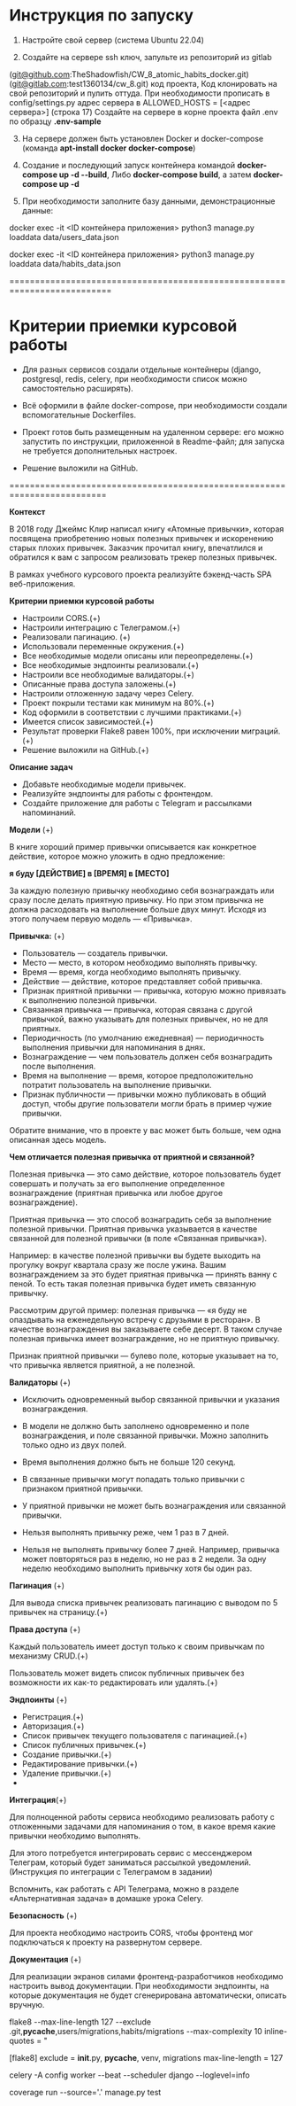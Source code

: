 # Инструкция по запуску

1. Настройте свой сервер (система Ubuntu 22.04)


2. Создайте на сервере ssh ключ, запульте из репозиторий из gitlab 

(git@github.com:TheShadowfish/CW_8_atomic_habits_docker.git)
(git@gitlab.com:test1360134/cw_8.git)
код проекта, 
Код клонировать на свой репозиторий и пулить оттуда.
При необходимости прописать в config/settings.py адрес сервера в ALLOWED_HOSTS = [<адрес сервера>] (строка 17)
Создайте на сервере в корне проекта файл .env по образцу **.env-sample**

3. На сервере должен быть установлен Docker и docker-compose 
(команда **apt-install docker docker-compose**)

4. Создание и последующий запуск контейнера командой **docker-compose up -d --build**,
Либо **docker-compose build**, а затем **docker-compose up -d**


5. При необходимости заполните базу данными, демонстрационные данные:

docker exec -it <ID контейнера приложения> python3 manage.py loaddata data/users_data.json

docker exec -it <ID контейнера приложения> python3 manage.py loaddata data/habits_data.json




==========================================================================
# Критерии приемки курсовой работы

- Для разных сервисов создали отдельные контейнеры (django, postgresql, redis, celery, при необходимости список можно самостоятельно расширять).

- Всё оформили в файле docker-compose, при необходимости создали вспомогательные Dockerfiles.

- Проект готов быть размещенным на удаленном сервере:
его можно запустить по инструкции, приложенной в Readme-файл;
для запуска не требуется дополнительных настроек.

- Решение выложили на GitHub.

=========================================================================

**Контекст**

В 2018 году Джеймс Клир написал книгу «Атомные привычки», которая посвящена приобретению новых полезных привычек и искоренению старых плохих привычек. Заказчик прочитал книгу, впечатлился и обратился к вам с запросом реализовать трекер полезных привычек.

В рамках учебного курсового проекта реализуйте бэкенд-часть SPA веб-приложения.

**Критерии приемки курсовой работы**
- Настроили CORS.(+)
- Настроили интеграцию с Телеграмом.(+)
- Реализовали пагинацию. (+)
- Использовали переменные окружения.(+)
- Все необходимые модели описаны или переопределены.(+)
- Все необходимые эндпоинты реализовали.(+)
- Настроили все необходимые валидаторы.(+)
- Описанные права доступа заложены.(+)
- Настроили отложенную задачу через Celery.
- Проект покрыли тестами как минимум на 80%.(+)
- Код оформили в соответствии с лучшими практиками.(+)
- Имеется список зависимостей.(+)
- Результат проверки Flake8 равен 100%, при исключении миграций.(+)
- Решение выложили на GitHub.(+)

**Описание задач**

- Добавьте необходимые модели привычек.
- Реализуйте эндпоинты для работы с фронтендом.
- Создайте приложение для работы с Telegram и рассылками напоминаний.

**Модели** (+)

В книге хороший пример привычки описывается как конкретное действие, которое можно уложить в одно предложение:

**я буду [ДЕЙСТВИЕ] в [ВРЕМЯ] в [МЕСТО]**

За каждую полезную привычку необходимо себя вознаграждать или сразу после делать приятную привычку. Но при этом привычка не должна расходовать на выполнение больше двух минут. Исходя из этого получаем первую модель — «Привычка».

**Привычка:** (+)

- Пользователь — создатель привычки.
- Место — место, в котором необходимо выполнять привычку.
- Время — время, когда необходимо выполнять привычку.
- Действие — действие, которое представляет собой привычка.
- Признак приятной привычки — привычка, которую можно привязать к выполнению полезной привычки.
- Связанная привычка — привычка, которая связана с другой привычкой, важно указывать для полезных привычек, но не для приятных.
- Периодичность (по умолчанию ежедневная) — периодичность выполнения привычки для напоминания в днях.
- Вознаграждение — чем пользователь должен себя вознаградить после выполнения.
- Время на выполнение — время, которое предположительно потратит пользователь на выполнение привычки.
- Признак публичности — привычки можно публиковать в общий доступ, чтобы другие пользователи могли брать в пример чужие привычки.

Обратите внимание, что в проекте у вас может быть больше, чем одна описанная здесь модель.

**Чем отличается полезная привычка от приятной и связанной?**

Полезная привычка — это само действие, которое пользователь будет совершать и получать за его выполнение определенное вознаграждение (приятная привычка или любое другое вознаграждение).

Приятная привычка — это способ вознаградить себя за выполнение полезной привычки. Приятная привычка указывается в качестве связанной для полезной привычки (в поле «Связанная привычка»).

Например: в качестве полезной привычки вы будете выходить на прогулку вокруг квартала сразу же после ужина. Вашим вознаграждением за это будет приятная привычка — принять ванну с пеной. То есть такая полезная привычка будет иметь связанную привычку.

Рассмотрим другой пример: полезная привычка — «я буду не опаздывать на еженедельную встречу с друзьями в ресторан». В качестве вознаграждения вы заказываете себе десерт. В таком случае полезная привычка имеет вознаграждение, но не приятную привычку.

Признак приятной привычки — булево поле, которые указывает на то, что привычка является приятной, а не полезной.

**Валидаторы** (+)

- Исключить одновременный выбор связанной привычки и указания вознаграждения.

- В модели не должно быть заполнено одновременно и поле вознаграждения, и поле связанной привычки. Можно заполнить только одно из двух полей.

- Время выполнения должно быть не больше 120 секунд.

- В связанные привычки могут попадать только привычки с признаком приятной привычки.

- У приятной привычки не может быть вознаграждения или связанной привычки.

- Нельзя выполнять привычку реже, чем 1 раз в 7 дней.
- Нельзя не выполнять привычку более 7 дней. Например, привычка может повторяться раз в неделю, но не раз в 2 недели. За одну неделю необходимо выполнить привычку хотя бы один раз.

**Пагинация** (+)

Для вывода списка привычек реализовать пагинацию с выводом по 5 привычек на страницу.(+)

**Права доступа** (+)

Каждый пользователь имеет доступ только к своим привычкам по механизму CRUD.(+)

Пользователь может видеть список публичных привычек без возможности их как-то редактировать или удалять.(+)

**Эндпоинты** (+)
- Регистрация.(+)
- Авторизация.(+)
- Список привычек текущего пользователя с пагинацией.(+)
- Список публичных привычек.(+)
- Создание привычки.(+)
- Редактирование привычки.(+)
- Удаление привычки.(+)
- 
**Интеграция**(+)

Для полноценной работы сервиса необходимо реализовать работу с отложенными задачами для напоминания о том, в какое время какие привычки необходимо выполнять.

Для этого потребуется интегрировать сервис с мессенджером Телеграм, который будет заниматься рассылкой уведомлений.
(Инструкция по интеграции с Телеграмом в задании)

Вспомнить, как работать с API Телеграма, можно в разделе «Альтернативная задача» в домашке урока Celery.

**Безопасность** (+)

Для проекта необходимо настроить CORS, чтобы фронтенд мог подключаться к проекту на развернутом сервере.

**Документация** (+)

Для реализации экранов силами фронтенд-разработчиков необходимо настроить вывод документации. При необходимости эндпоинты, на которые документация не будет сгенерирована автоматически, описать вручную.

flake8 --max-line-length 127 --exclude .git,__pycache__,users/migrations,habits/migrations --max-complexity 10 inline-quotes = "

[flake8]
exclude = __init__.py, __pycache__, venv, migrations
max-line-length = 127  

celery -A config worker --beat --scheduler django --loglevel=info

coverage run --source='.' manage.py test